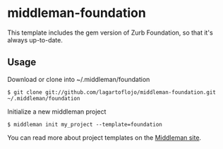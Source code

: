 middleman-foundation
====================

This template includes the gem version of Zurb Foundation,
so that it's always up-to-date.

Usage
-----

Download or clone into ~/.middleman/foundation

```
$ git clone git://github.com/lagartoflojo/middleman-foundation.git ~/.middleman/foundation
```

Initialize a new middleman project

```
$ middleman init my_project --template=foundation
```

You can read more about project templates on the [Middleman site](http://middlemanapp.com/getting-started/welcome/).

